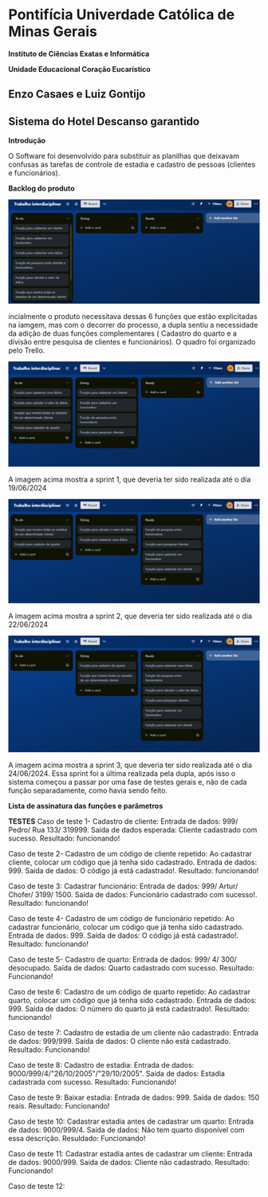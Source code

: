 # **Pontifícia Univerdade Católica de Minas Gerais**

**Instituto de Ciências Exatas e Informática**

**Unidade Educacional Coração Eucarístico**

## Enzo Casaes e Luiz Gontijo 

## Sistema do Hotel Descanso garantido 

**Introdução**

O Software foi desenvolvido para substituir as planilhas que deixavam confusas as tarefas de controle de estadia e cadastro de pessoas (clientes e funcionários). 

**Backlog do produto**

![Imagem do backlog do produto](assets/backlog.TI.png)

incialmente o produto necessitava dessas 6 funções que estão explicitadas na iamgem, mas com o decorrer do processo, a dupla sentiu a necessidade da adição de duas funções complementares ( Cadastro do quarto e a divisão entre pesquisa de clientes e funcionários). O quadro foi organizado pelo Trello. 

![Imagem da Sprint 1](assets/sprint1.TI.png) 

A imagem acima mostra a sprint 1, que deveria ter sido realizada até o dia 19/06/2024

![Imagem da Sprint 2](assets/sprint2.ti.png) 

A imagem acima mostra a sprint 2, que deveria ter sido realizada até o dia 22/06/2024

![Imagem da Sprint 3](assets/sprint3.ti.png)

A imagem acima mostra a sprint 3, que deveria ter sido realizada até o dia 24/06/2024. Essa sprint foi a última realizada pela dupla, após isso o sistema começou a passar por uma fase de testes gerais e, não de cada função separadamente, como havia sendo feito. 

**Lista de assinatura das funções e parâmetros**

**TESTES**
Caso de teste 1- Cadastro de cliente: Entrada de dados: 999/ Pedro/ Rua 133/ 319999. Saída de dados esperada: Cliente cadastrado com sucesso. Resultado: funcionando! 

Caso de teste 2- Cadastro de um código de cliente repetido: Ao cadastrar cliente, colocar um código que já tenha sido cadastrado. Entrada de dados: 999. Saída de dados: O código já está cadastrado!. Resultado: funcionando!

Caso de teste 3: Cadastrar funcionário: Entrada de dados: 999/ Artur/ Chofer/ 3199/ 1500. Saída de dados: Funcionário cadastrado com sucesso!. Resultado: funcionando!

Caso de teste 4- Cadastro de um código de funcionário repetido: Ao cadastrar funcionário, colocar um código que já tenha sido cadastrado. Entrada de dados: 999. Saída de dados: O código já está cadastrado!. Resultado: funcionando!

Caso de teste 5- Cadastro de quarto: Entrada de dados: 999/ 4/ 300/ desocupado. Saída de dados: Quarto cadastrado com sucesso. Resultado: Funcionando!

Caso de teste 6: Cadastro de um código de quarto repetido: Ao cadastrar quarto, colocar um código que já tenha sido cadastrado. Entrada de dados: 999. Saída de dados: O número do quarto já está cadastrado!. Resultado: funcionando!

Caso de teste 7: Cadastro de estadia de um cliente não cadastrado: Entrada de dados: 999/999. Saída de dados: O cliente não está cadastrado. Resultado: Funcionando!

Caso de teste 8: Cadastro de estadia: Entrada de dados: 9000/999/4/"26/10/2005"/"29/10/2005". Saída de dados: Estadia cadastrada com sucesso. Resultado: Funcionando!

Caso de teste 9: Baixar estadia: Entrada de dados: 999. Saída de dados: 150 reais. Resultado: Funcionando!

Caso de teste 10: Cadastrar estadia antes de cadastrar um quarto: Entrada de dados: 9000/999/4. Saída de dados: Não tem quarto disponível com essa descrição. Resuldado: Funcionando!

Caso de teste 11: Cadastrar estadia antes de cadastrar um cliente: Entrada de dados: 9000/999. Saída de dados: Cliente não cadastrado. Resultado: Funcionando!

Caso de teste 12:
